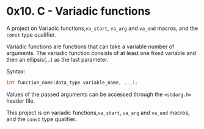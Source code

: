 # 0x10. C - Variadic functions

A project on Variadic functions,`va_start`, `va_arg` and `va_end` macros, and
the `const` type qualifier.

Variadic functions are functions that can take a variable number of arguments.
The variadic function consists of at least one fixed variable and then an ellipsis(…) as the last parameter.

Syntax:

```C
int function_name(data_type variable_name, ...);
```

Values of the passed arguments can be accessed through the `<stdarg.h>` header file.

This project is on variadic functions,`va_start`, `va_arg` and `va_end` macros, and the `const` type qualifier.
